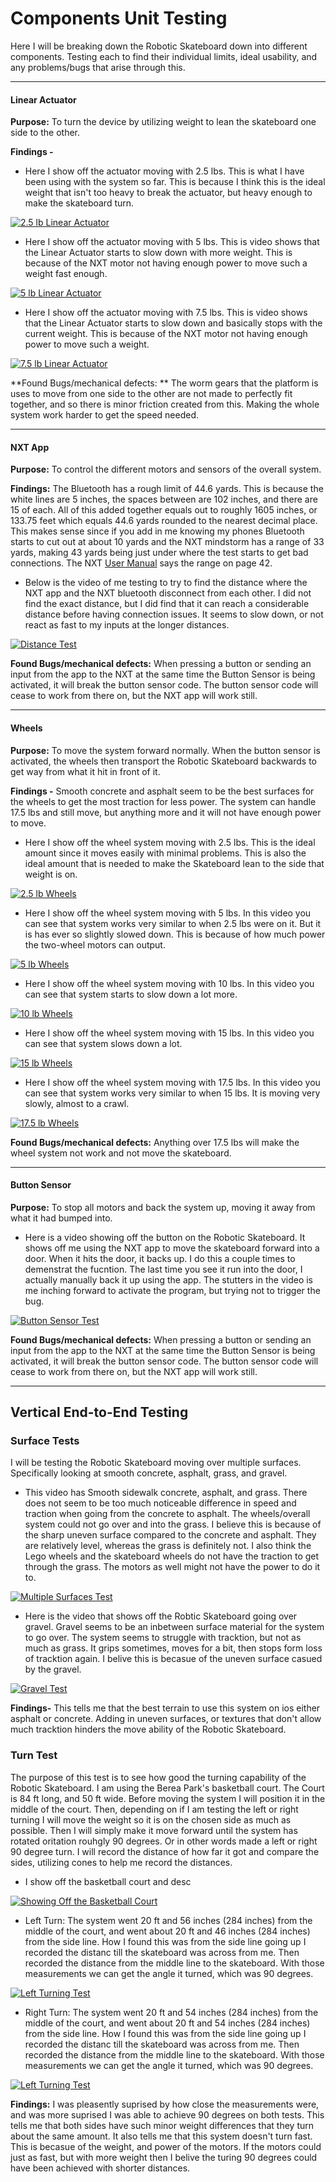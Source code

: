 # Components Unit Testing
  
  Here I will be breaking down the Robotic Skateboard down into different components. Testing each to find their individual limits, ideal usability, and any problems/bugs that arise through this.

 ----------------------------------------------------------------------------  
   
   #### Linear Actuator
   
   **Purpose:** To turn the device by utilizing weight to lean the skateboard one side to the other. 
   
   **Findings -**
   
   - Here I show off the actuator moving with 2.5 lbs. This is what I have been using with the system so far. This is because I think this is the ideal weight that isn't too heavy to break the actuator, but heavy enough to make the skateboard turn. 
   
   [![2.5 lb Linear Actuator](https://img.youtube.com/vi/gh21PnaThnI/0.jpg)](https://youtu.be/gh21PnaThnI)
   
   - Here I show off the actuator moving with 5 lbs. This is video shows that the Linear Actuator starts to slow down with more weight. This is because of the NXT motor not having enough power to move such a weight fast enough.

   [![5 lb Linear Actuator](https://img.youtube.com/vi/rEQufCh28vo/0.jpg)](https://youtu.be/rEQufCh28vo)
   
   - Here I show off the actuator moving with 7.5 lbs. This is video shows that the Linear Actuator starts to slow down and basically stops with the current weight. This is because of the NXT motor not having enough power to move such a weight.

   [![7.5 lb Linear Actuator](https://img.youtube.com/vi/GQlalKLsaHY/0.jpg)](https://youtu.be/GQlalKLsaHY)
   
   **Found Bugs/mechanical defects: ** The worm gears that the platform is uses to move from one side to the other are not made to perfectly fit together, and so there is minor friction created from this. Making the whole system work harder to get the speed needed.
         
 ----------------------------------------------------------------------------   
   #### NXT App
   
   **Purpose:** To control the different motors and sensors of the overall system. 
   
   **Findings:** The Bluetooth has a rough limit of 44.6 yards. This is because the white lines are 5 inches, the spaces between are 102 inches, and there are 15 of each. All of this added together equals out to roughly 1605 inches, or 133.75 feet which equals 44.6 yards rounded to the nearest decimal place. This makes sense since if you add in me knowing my phones Bluetooth starts to cut out at about 10 yards and the NXT mindstorm has a range of 33 yards, making 43 yards being just under where the test starts to get bad connections. The NXT [User Manual](https://www.generationrobots.com/media/Lego-Mindstorms-NXT-Education-Kit.pdf) says the range on page 42.
   
   - Below is the video of me testing to try to find the distance where the NXT app and the NXT bluetooth disconnect from each other. I did not find the exact distance, but I did find that it can reach a considerable distance before having connection issues. It seems to slow down, or not react as fast to my inputs at the longer distances.
   
   [![Distance Test](https://img.youtube.com/vi/O6z0qYRDyVc/0.jpg)](https://youtu.be/O6z0qYRDyVc)
   
   **Found Bugs/mechanical defects:**  When pressing a button or sending an input from the app to the NXT at the same time the Button Sensor is being activated, it will break the button sensor code. The button sensor code will cease to work from there on, but the NXT app will work still.
   
 ----------------------------------------------------------------------------          
   #### Wheels
   
   **Purpose:** To move the system forward normally. When the button sensor is activated, the wheels then transport the Robotic Skateboard backwards to get way from what it hit in front of it.
   
   **Findings -** Smooth concrete and asphalt seem to be the best surfaces for the wheels to get the most traction for less power. The system can handle 17.5 lbs and still move, but anything more and it will not have enough power to move. 
   
   - Here I show off the wheel system moving with 2.5 lbs. This is the ideal amount since it moves easily with minimal problems. This is also the ideal amount that is needed to make the Skateboard lean to the side that weight is on. 

[![2.5 lb Wheels](https://img.youtube.com/vi/koPFEo0PfT0/0.jpg)](https://youtu.be/koPFEo0PfT0)

   - Here I show off the wheel system moving with 5 lbs. In this video you can see that system works very similar to when 2.5 lbs were on it. But it is has ever so slightly slowed down. This is because of how much power the two-wheel motors can output.

[![5 lb Wheels](https://img.youtube.com/vi/HSez85GzGCU/0.jpg)](https://youtu.be/HSez85GzGCU)

  - Here I show off the wheel system moving with 10 lbs. In this video you can see that system starts to slow down a lot more. 

[![10 lb Wheels](https://img.youtube.com/vi/_Bh3O8xH8Ak/0.jpg)](https://youtu.be/_Bh3O8xH8Ak)

   - Here I show off the wheel system moving with 15 lbs. In this video you can see that system slows down a lot.
  
[![15 lb Wheels](https://img.youtube.com/vi/sFppsuWv2bI/0.jpg)](https://youtu.be/sFppsuWv2bI)

   - Here I show off the wheel system moving with 17.5 lbs. In this video you can see that system works very similar to when 15 lbs. It is moving very slowly, almost to a crawl. 

[![17.5 lb Wheels](https://img.youtube.com/vi/WfyRhPaAnao/0.jpg)](https://youtu.be/WfyRhPaAnao)   

   **Found Bugs/mechanical defects:** Anything over 17.5 lbs will make the wheel system not work and not move the skateboard. 
     
 ----------------------------------------------------------------------------          
   #### Button Sensor
   
   **Purpose:** To stop all motors and back the system up, moving it away from what it had bumped into. 
   
   - Here is a video showing off the button on the Robotic Skateboard. It shows off me using the NXT app to move the skateboard forward into a door. When it hits the door, it backs up. I do this a couple times to demenstrat the fucntion. The last time you see it run into the door, I actually manually back it up using the app. The stutters in the video is me inching forward to activate the program, but trying not to trigger the bug.

[![Button Sensor Test](https://img.youtube.com/vi/71WgdFV5uuM/0.jpg)](https://youtu.be/71WgdFV5uuM)

   
  **Found Bugs/mechanical defects:** When pressing a button or sending an input from the app to the NXT at the same time the Button Sensor is being activated, it will break the button sensor code. The button sensor code will cease to work from there on, but the NXT app will work still.
           
 ----------------------------------------------------------------------------
  
  ## Vertical End-to-End Testing 
  
   ### Surface Tests
   
   I will be testing the Robotic Skateboard moving over multiple surfaces.  Specifically looking at smooth concrete, asphalt, grass, and gravel.
   
   - This video has Smooth sidewalk concrete, asphalt, and grass. There does not seem to be too much noticeable difference in speed and traction when going from the concrete to asphalt. The wheels/overall system could not go over and into the grass. I believe this is because of the sharp uneven surface compared to the concrete and asphalt. They are relatively level, whereas the grass is definitely not. I also think the Lego wheels and the skateboard wheels do not have the traction to get through the grass. The motors as well might not have the power to do it to.
   
   [![Multiple Surfaces Test](https://img.youtube.com/vi/05nogra6AQk/0.jpg)](https://youtu.be/05nogra6AQk)
   
   - Here is the video that shows off the Robtic Skateboard going over gravel. Gravel seems to be an inbetween surface material for the system to go over. The system seems to struggle with tracktion, but not as much as grass. It grips sometimes, moves for a bit, then stops form loss of tracktion again. I belive this is becasue of the uneven surface casued by the gravel. 

  [![Gravel Test](https://img.youtube.com/vi/golZGyZ3UzM/0.jpg)](https://youtu.be/golZGyZ3UzM)
  
  **Findings-** This tells me that the best terrain to use this system on ios either asphalt or concrete. Adding in uneven surfaces, or textures that don't allow much tracktion hinders the move ability of the Robotic Skateboard.
    
   ### Turn Test
   
   The purpose of this test is to see how good the turning capability of the Robotic Skateboard. I am using the Berea Park's basketball court. The Court is 84 ft long, and 50 ft wide. Before moving the system I will position it in the middle of the court. Then, depending on if I am testing the left or right turning I will move the weight so it is on the chosen side as much as possible. Then I will simply make it move forward until the system has rotated oritation rouhgly 90 degrees. Or in other words made a left or right 90 degree turn. I will record the distance of how far it got and compare the sides, utilizing cones to help me record the distances.
   
   - I show off the basketball court and desc

   [![Showing Off the Basketball Court](https://img.youtube.com/vi/K18NLjnTsm4/0.jpg)](https://youtu.be/K18NLjnTsm4)
   
   - Left Turn: The system went 20 ft and 56 inches (284 inches) from the middle of the court, and went about 20 ft and 46 inches (284 inches) from the side line. How I found this was from the side line going up I recorded the distanc till the skateboard was across from me. Then recorded the distance from the middle line to the skateboard. With those measurements we can get the angle it turned, which was 90 degrees. 
   
   [![Left Turning Test](https://img.youtube.com/vi/lF7XPeCLrFo/0.jpg)](https://youtu.be/lF7XPeCLrFo)
   
   - Right Turn: The system went 20 ft and 54 inches (284 inches) from the middle of the court, and went about 20 ft and 54 inches (284 inches) from the side line. How I found this was from the side line going up I recorded the distanc till the skateboard was across from me. Then recorded the distance from the middle line to the skateboard. With those measurements we can get the angle it turned, which was 90 degrees. 

   [![Left Turning Test](https://img.youtube.com/vi/ExLy9khiM44/0.jpg)](https://youtu.be/ExLy9khiM44)
   
   **Findings:** I was pleasently suprised by how close the measurements were, and was more suprised I was able to achieve 90 degrees on both tests. This tells me that both sides have such minor weight differences that they turn about the same amount. It also tells me that this system doesn't turn fast. This is becasue of the weight, and power of the motors. If the motors could just as fast, but with more weight then I belive the turing 90 degrees could have been achieved with shorter distances.
   
